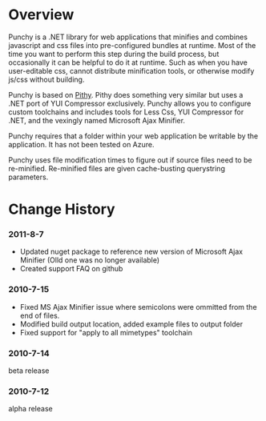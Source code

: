 Overview
========

Punchy is a .NET library for web applications that minifies and combines javascript and css files into pre-configured bundles at runtime. Most of the time you want to perform this step during the build process, but occasionally it can be helpful to do it at runtime. Such as when you have user-editable css, cannot distribute minification tools, or otherwise modify js/css without building. 

Punchy is based on [Pithy][1]. Pithy does something very similar but uses a .NET port of YUI Compressor exclusively. Punchy allows you to configure custom toolchains and includes tools for Less Css, YUI Compressor for .NET, and the vexingly named Microsoft Ajax Minifier.

Punchy requires that a folder within your web application be writable by the application. It has not been tested on Azure.

Punchy uses file modification times to figure out if source files need to be re-minified. Re-minified files are given cache-busting querystring parameters.

Change History
==============
### 2011-8-7
 - Updated nuget package to reference new version of Microsoft Ajax Minifier (Olld one was no longer available)
 - Created support FAQ on github

### 2010-7-15
 - Fixed MS Ajax Minifier issue where semicolons were ommitted from the end of files.
 - Modified build output location, added example files to output folder
 - Fixed support for "apply to all mimetypes" toolchain

### 2010-7-14
beta release

### 2010-7-12
alpha release

[1]: http://github.com/clearwavebuild/Pithy
